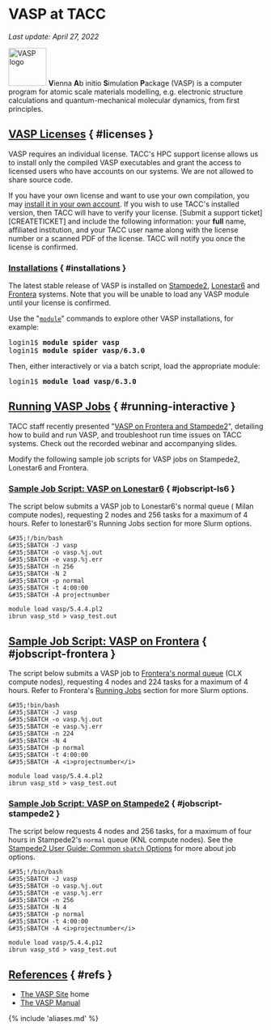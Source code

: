 # VASP at TACC
*Last update: April 27, 2022*


<img alt="VASP logo" src="../../imgs/software/vasp-logo.jpg" style="width: 75px;" />
<b>V</b>ienna <b>A</b>b initio <b>S</b>imulation <b>P</b>ackage (VASP) is a computer program for atomic scale materials modelling, e.g. electronic structure calculations and quantum-mechanical molecular dynamics, from first principles.


## [VASP Licenses](#licenses) { #licenses }

VASP requires an individual license. TACC's HPC support license allows us to install only the compiled VASP executables and grant the access to licensed users who have accounts on our systems. We are not allowed to share source code.  

If you have your own license and want to use your own compilation, you may [install it in your own account](../../hpcugs/stampede2/stampede2#building-basics-thirdparty). If you wish to use TACC's installed version, then TACC will have to verify your license. [Submit a support ticket][CREATETICKET] and include the following information: your **full** name, affiliated institution, and your TACC user name along with the license number or a scanned PDF of the license. TACC will notify you once the license is confirmed. 

### [Installations](#installations) { #installations }

The latest stable release of VASP is installed on [Stampede2](../../hpcugs/stampede2/stampede2), [Lonestar6](../../hpcugs/6lonestar/lonestar6) and [Frontera](../../hpcugs/frontera/frontera) systems. Note that you will be unable to load any VASP module until your license is confirmed.

Use the "[`module`](https://lmod.readthedocs.io/en/latest/)" commands to explore other VASP installations, for example: 

<pre class="cmd-line">
login1$ <b>module spider vasp</b>
login1$ <b>module spider vasp/6.3.0</b></pre>

Then, either interactively or via a batch script, load the appropriate module: 

<pre class="cmd-line">login1$ <b>module load vasp/6.3.0</b></pre>

## [Running VASP Jobs](#running-interactive) { #running-interactive }

TACC staff recently presented "[VASP on Frontera and Stampede2](https://learn.tacc.utexas.edu/mod/page/view.php?id=100)", detailing how to build and run VASP, and troubleshoot run time issues on TACC systems. Check out the recorded webinar and accompanying slides. 

Modify the following sample job scripts for VASP jobs on Stampede2, Lonestar6 and Frontera. 

### [Sample Job Script: VASP on Lonestar6](#jobscript-ls6) { #jobscript-ls6 }

The script below submits a VASP job to Lonestar6's normal queue ( Milan compute nodes), requesting 2 nodes and 256 tasks for a maximum of 4 hours. Refer to lonestar6's Running Jobs section for more Slurm options.

``` { .bash .job-script }
&#35;!/bin/bash 
&#35;SBATCH -J vasp          
&#35;SBATCH -o vasp.%j.out     
&#35;SBATCH -e vasp.%j.err 
&#35;SBATCH -n 256         
&#35;SBATCH -N 2 
&#35;SBATCH -p normal      
&#35;SBATCH -t 4:00:00        
&#35;SBATCH -A projectnumber

module load vasp/5.4.4.pl2
ibrun vasp_std > vasp_test.out
```

## [Sample Job Script: VASP on Frontera](#jobscript-frontera) { #jobscript-frontera }

The script below submits a VASP job to [Frontera's normal queue](https://frontera-portal.tacc.utexas.edu/user-guide/running/#table-5-frontera-production-queues) (CLX compute nodes), requesting 4 nodes and 224 tasks for a maximum of 4 hours. Refer to Frontera's [Running Jobs](https://frontera-portal.tacc.utexas.edu/user-guide#running) section for more Slurm options.

``` { .bash .job-script }
&#35;!bin/bash 
&#35;SBATCH -J vasp          
&#35;SBATCH -o vasp.%j.out     
&#35;SBATCH -e vasp.%j.err 
&#35;SBATCH -n 224         
&#35;SBATCH -N 4 
&#35;SBATCH -p normal      
&#35;SBATCH -t 4:00:00        
&#35;SBATCH -A <i>projectnumber</i>

module load vasp/5.4.4.pl2
ibrun vasp_std > vasp_test.out
```


### [Sample Job Script: VASP on Stampede2](#jobscript-stampede2) { #jobscript-stampede2 }

The script below requests 4 nodes and 256 tasks, for a maximum of four hours in Stampede2's `normal` queue (KNL compute nodes). See the [Stampede2 User Guide: Common `sbatch` Options](../../hpcugs/stampede2/stampede2#running-sbatch) for more about job options.  

``` { .bash .job-script }
&#35;!/bin/bash 
&#35;SBATCH -J vasp          
&#35;SBATCH -o vasp.%j.out     
&#35;SBATCH -e vasp.%j.err 
&#35;SBATCH -n 256         
&#35;SBATCH -N 4 
&#35;SBATCH -p normal      
&#35;SBATCH -t 4:00:00        
&#35;SBATCH -A <i>projectnumber</i>

module load vasp/5.4.4.p12
ibrun vasp_std > vasp_test.out
```

## [References](#refs) { #refs }

<!-- * [HPC Application Tutorial: VASP on Frontera and Stampede2](https://learn.tacc.utexas.edu/mod/page/view.php?id=100) (March 2020) -->
* [The VASP Site](https://www.vasp.at/) home
* [The VASP Manual](https://www.vasp.at/wiki/index.php/The_VASP_Manual)

{% include 'aliases.md' %}

